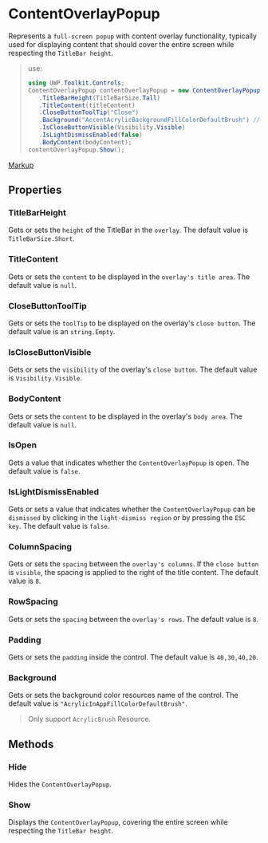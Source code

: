 # ContentOverlayPopup
Represents a `full-screen popup` with content overlay functionality, typically used for displaying content that should cover the entire screen while respecting the `TitleBar height`.
> use:
> ```csharp
> using UWP.Toolkit.Controls;
> ContentOverlayPopup contentOverlayPopup = new ContentOverlayPopup()
>    .TitleBarHeight(TitleBarSize.Tall)
>    .TitleContent(titleContent)
>    .CloseButtonToolTip("Close")
>    .Background("AccentAcrylicBackgroundFillColorDefaultBrush") // example
>    .IsCloseButtonVisible(Visibility.Visible)
>    .IsLightDismissEnabled(false)
>    .BodyContent(bodyContent);
> contentOverlayPopup.Show();
> ```

[Markup](ContentOverlayPopupMarkup.md)

## Properties
### TitleBarHeight
Gets or sets the `height` of the TitleBar in the `overlay`. The default value is `TitleBarSize.Short`.

### TitleContent
Gets or sets the `content` to be displayed in the `overlay's title area`. The default value is `null`.

### CloseButtonToolTip
Gets or sets the `toolTip` to be displayed on the overlay's `close button`. The default value is an `string.Empty`.

### IsCloseButtonVisible
Gets or sets the `visibility` of the overlay's `close button`. The default value is `Visibility.Visible`.

### BodyContent
Gets or sets the `content` to be displayed in the overlay's `body area`. The default value is `null`.

### IsOpen
Gets a value that indicates whether the `ContentOverlayPopup` is open. The default value is `false`.

### IsLightDismissEnabled
Gets or sets a value that indicates whether the `ContentOverlayPopup` can be `dismissed` by clicking in the `light-dismiss region` or by pressing the `ESC key`. The default value is `false`.

### ColumnSpacing
Gets or sets the `spacing` between the `overlay's columns`. If the `close button` is `visible`, the spacing is applied to the right of the title content. The default value is `8`.

### RowSpacing
Gets or sets the `spacing` between the `overlay's rows`. The default value is `8`.

### Padding
Gets or sets the `padding` inside the control. The default value is `40,30,40,20`.

### Background
Gets or sets the background color resources name of the control. The default value is `"AcrylicInAppFillColorDefaultBrush"`.
> Only support `AcrylicBrush` Resource. 

## Methods
### Hide
Hides the `ContentOverlayPopup`.

### Show
Displays the `ContentOverlayPopup`, covering the entire screen while respecting the `TitleBar height`.

